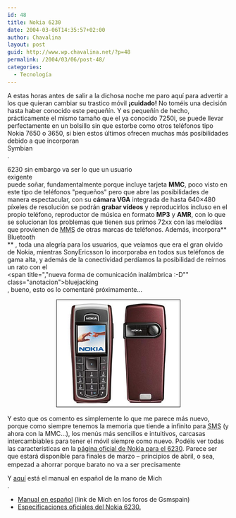 ```yaml
---
id: 48
title: Nokia 6230
date: 2004-03-06T14:35:57+02:00
author: Chavalina
layout: post
guid: http://www.wp.chavalina.net/?p=48
permalink: /2004/03/06/post-48/
categories:
  - Tecnología
---
```

A estas horas antes de salir a la dichosa noche me paro aquí para advertir a los que quieran cambiar su trastico móvil **¡cuidado!** No toméis una decisión hasta haber conocido este peque&ntilde;ín. Y es peque&ntilde;ín de hecho, prácticamente el mismo tama&ntilde;o que el ya conocido 7250i, se puede llevar perfectamente en un bolsillo sin que estorbe como otros teléfonos tipo Nokia 7650 o 3650, si bien estos últimos ofrecen muchas más posibilidades debido a que incorporan  
<span title="sistema operativo para móviles" class="anotacion">Symbian</span>  
. 

6230 sin embargo va ser lo que un usuario  
<span title="friky??" class="anotacion">exigente</span>  
puede so&ntilde;ar, fundamentalmente porque incluye tarjeta **MMC**, poco visto en este tipo de teléfonos "peque&ntilde;os" pero que abre las posibilidades de manera espectacular, con su **cámara VGA** integrada de hasta 640&#215;480 píxeles de resolución se podrán **grabar vídeos** y reproducirlos incluso en el propio teléfono, reproductor de música en formato **MP3** y **AMR**, con lo que se solucionan los problemas que tienen sus primos 72xx con las melodías que provienen de <acronym title="Multimedia Message Service">MMS</acronym> de otras marcas de teléfonos. Además, incorpora**  
<span title="tecnología inamlámbrica para transmisión de voz y datos" class="anotacion">Bluetooth</span>  
** , toda una alegría para los usuarios, que veíamos que era el gran olvido de Nokia, mientras SonyEricsson lo incorporaba en todos sus teléfonos de gama alta, y además de la conectividad perdíamos la posibilidad de reírnos un rato con el  
<span title=","nueva forma de comunicación inalámbrica :-D"" class="anotacion">bluejacking</span>  
, bueno, esto os lo comentaré próximamente… 

<p align="center">
  <img src="./imagenes/fotos/nokia6230.jpg" alt="Nokia 6230 red" border="1" alt="6230" />
</p>

Y esto que os comento es simplemente lo que me parece más nuevo, porque como siempre tenemos la memoria que tiende a infinito para <acronym title="Short Message Service">SMS</acronym> (y ahora con la MMC…), los menús más sencillos e intuitivos, carcasas intercambiables para tener el móvil siempre como nuevo. Podéis ver todas las características en la <a href="http://www.nokia.es/telefonos/modelos/nokia6230/index.jsp" target="_blank">página oficial de Nokia para el 6230</a>. Parece ser que estará disponible para finales de marzo &#8211; principios de abril, o sea, empezad a ahorrar porque barato no va a ser precisamente<img src="file:///C|/php/chavalina.ne/imagenes/emoticonos/asustado.gif" width="16" height="16" /> 

Y <a href="http://www.asinetwork.net/Nokia_6230_UG_es.pdf" target="_blank">aquí</a> está el manual en espa&ntilde;ol de la mano de <span class="alguien">Mich</span>  
.

  * <a href="http://www.asinetwork.net/Nokia_6230_UG_es.pdf" target="_blank">Manual en espa&ntilde;ol</a> (link de Mich en los foros de Gsmspain)
  * <a href="http://www.nokia.es/telefonos/modelos/nokia6230/index.jsp" target="_blank">Especificaciones oficiales del Nokia 6230. </a>